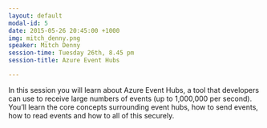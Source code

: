 ```yaml
---
layout: default
modal-id: 5
date: 2015-05-26 20:45:00 +1000
img: mitch_denny.png
speaker: Mitch Denny
session-time: Tuesday 26th, 8.45 pm
session-title: Azure Event Hubs

---
```

In this session you will learn about Azure Event Hubs, a tool that developers can use to receive large numbers of events (up to 1,000,000 per second). You’ll learn the core concepts surrounding event hubs, how to send events, how to read events and how to all of this securely.